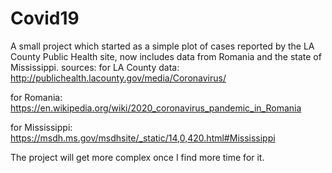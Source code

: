 # Covid19
A small project which started as a simple plot of cases reported by the LA County Public Health site, now includes data from Romania and the state of Mississippi.
sources: 
for LA County data:
http://publichealth.lacounty.gov/media/Coronavirus/

for Romania:
https://en.wikipedia.org/wiki/2020_coronavirus_pandemic_in_Romania

for Mississippi:
https://msdh.ms.gov/msdhsite/_static/14,0,420.html#Mississippi

The project will get more complex once I find more time for it.
